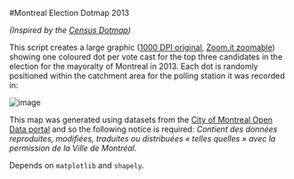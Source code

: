 #Montreal Election Dotmap 2013

*(Inspired by the [Census Dotmap](http://bmander.com/dotmap/index.html))*

This script creates a large graphic ([1000 DPI original](http://nicolaskruchten.github.io/mtlelectiondotmap2013/mtlelectiondotmap2013.png), [Zoom.it zoomable](http://zoom.it/rVnM#full)) showing one coloured dot per vote cast for the top three candidates in the election for the mayoralty of Montreal in 2013. Each dot is randomly positioned within the catchment area for the polling station it was recorded in: 

![image](http://nicolaskruchten.github.io/mtlelectiondotmap2013/mtlelectiondotmap2013-small.png)


This map was generated using datasets from the [City of Montreal Open Data portal](http://donnees.ville.montreal.qc.ca/group/election-referendum) and so the following notice is required: *Contient des données reproduites, modifiées, traduites ou distribuées « telles quelles » avec la permission de la Ville de Montréal.*

Depends on `matplotlib` and `shapely`.
